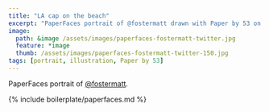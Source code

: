 ```yaml
---
title: "LA cap on the beach"
excerpt: "PaperFaces portrait of @fostermatt drawn with Paper by 53 on an iPad."
image: 
  path: &image /assets/images/paperfaces-fostermatt-twitter.jpg 
  feature: *image
  thumb: /assets/images/paperfaces-fostermatt-twitter-150.jpg
tags: [portrait, illustration, Paper by 53]
---
```


PaperFaces portrait of [@fostermatt](http://twitter.com/fostermatt).

{% include boilerplate/paperfaces.md %}
